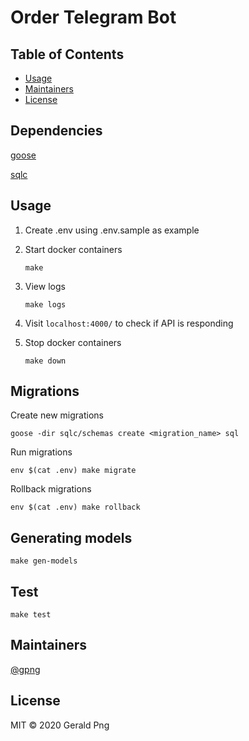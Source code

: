 # Order Telegram Bot

## Table of Contents

- [Usage](#usage)
- [Maintainers](#maintainers)
- [License](#license)

## Dependencies

[goose](https://github.com/pressly/goose)

[sqlc](https://dl.equinox.io/sqlc/sqlc/devel)

## Usage

1. Create .env using .env.sample as example

1. Start docker containers

    ```
    make
    ```

1. View logs

    ```
    make logs
    ```

1. Visit `localhost:4000/` to check if API is responding

1. Stop docker containers

    ```
    make down
    ```

## Migrations

Create new migrations

```
goose -dir sqlc/schemas create <migration_name> sql
```

Run migrations

```
env $(cat .env) make migrate
```

Rollback migrations

```
env $(cat .env) make rollback
```

## Generating models

```
make gen-models
```


## Test

```
make test
```

## Maintainers

[@gpng](https://github.com/gpng)

## License

MIT © 2020 Gerald Png
